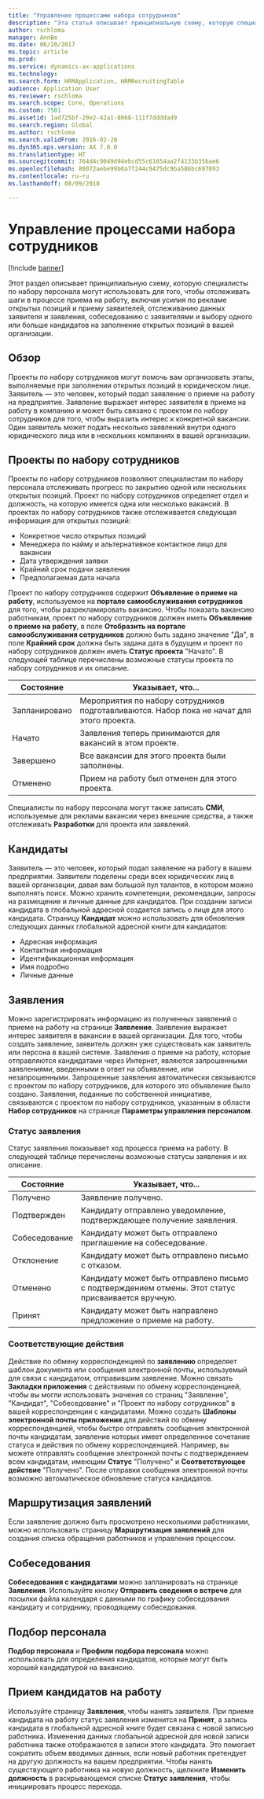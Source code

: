 ```yaml
---
title: "Управление процессами набора сотрудников"
description: "Эта статья описывает принципиальную схему, которую специалисты по набору персонала могут использовать для того, чтобы отслеживать шаги в процессе приема на работу, включая усилия по рекламе открытых позиций и приему заявителей, отслеживанию данных заявителя и заявления, собеседованию с заявителями и выбору одного или больше кандидатов на заполнение открытых позиций в вашей организации."
author: rschloma
manager: AnnBe
ms.date: 06/20/2017
ms.topic: article
ms.prod: 
ms.service: dynamics-ax-applications
ms.technology: 
ms.search.form: HRMApplication, HRMRecruitingTable
audience: Application User
ms.reviewer: rschloma
ms.search.scope: Core, Operations
ms.custom: 7501
ms.assetid: 1ad725bf-20e2-42a1-8068-111f7ddddad9
ms.search.region: Global
ms.author: rschloma
ms.search.validFrom: 2016-02-28
ms.dyn365.ops.version: AX 7.0.0
ms.translationtype: HT
ms.sourcegitcommit: 764d4c9049d94ebcd55c61654aa2f4133b35bae6
ms.openlocfilehash: 80072aebe99b0a7f244c9475dc9ba586bc697893
ms.contentlocale: ru-ru
ms.lasthandoff: 08/09/2018

---
```


# <a name="manage-recruiting-processes"></a>Управление процессами набора сотрудников

[!include [banner](../includes/banner.md)]

Этот раздел описывает принципиальную схему, которую специалисты по набору персонала могут использовать для того, чтобы отслеживать шаги в процессе приема на работу, включая усилия по рекламе открытых позиций и приему заявителей, отслеживанию данных заявителя и заявления, собеседованию с заявителями и выбору одного или больше кандидатов на заполнение открытых позиций в вашей организации.

<a name="overview"></a>Обзор
--------

Проекты по набору сотрудников могут помочь вам организовать этапы, выполняемые при заполнении открытых позиций в юридическом лице. Заявитель — это человек, который подал заявление о приеме на работу на предприятие.  Заявление выражает интерес заявителя в приеме на работу в компанию и может быть связано с проектом по набору сотрудников для того, чтобы выразить интерес к конкретной вакансии.  Один заявитель может подать несколько заявлений внутри одного юридического лица или в нескольких компаниях в вашей организации.

<a name="recruitment-projects"></a>Проекты по набору сотрудников
--------------------

Проекты по набору сотрудников позволяют специалистам по набору персонала отслеживать прогресс по закрытию одной или нескольких открытых позиций.  Проект по набору сотрудников определяет отдел и должность, на которую имеется одна или несколько вакансий. В проектах по набору сотрудников также отслеживается следующая информация для открытых позиций:
-   Конкретное число открытых позиций
-   Менеджера по найму и альтернативное контактное лицо для вакансии
-   Дата утверждения заявки
-   Крайний срок подачи заявления
-   Предполагаемая дата начала

Проект по набору сотрудников содержит **Объявление о приеме на работу**, используемое на **портале самообслуживания сотрудников** для того, чтобы разрекламировать вакансию. Чтобы показать вакансию работникам, проект по набору сотрудников должен иметь **Объявление о приеме на работу**, в поле **Отобразить на портале самообслуживания сотрудников** должно быть задано значение "Да", в поле **Крайний срок** должна быть задана дата в будущем и проект по набору сотрудников должен иметь **Статус проекта** "Начато". В следующей таблице перечислены возможные статусы проекта по набору сотрудников и их описание.

| **Состояние**    | **Указывает, что...**                                                                  |
|-----------|------------------------------------------------------------------------------------------|
| Запланировано | Мероприятия по набору сотрудников подготавливаются.  Набор пока не начат для этого проекта. |
| Начато   | Заявления теперь принимаются для вакансий в этом проекте.                    |
| Завершено  | Все вакансии для этого проекта были заполнены.                                          |
| Отменено  | Прием на работу был отменен для этого проекта.                                           |

Специалисты по набору персонала могут также записать **СМИ**, используемые для рекламы вакансии через внешние средства, а также отслеживать **Разработки** для проекта или заявлений.

<a name="applicants"></a>Кандидаты
----------

Заявитель — это человек, который подал заявление на работу в вашем предприятии.  Заявители поделены среди всех юридических лиц в вашей организации, давая вам большой пул талантов, в котором можно выполнять поиск. Можно хранить компетенции, рекомендации, запросы на размещение и личные данные для кандидатов. При создании записи кандидата в глобальной адресной создается запись о лице для этого кандидата. Страницу **Кандидат** можно использовать для обновления следующих данных глобальной адресной книги для кандидатов:
-   Адресная информация
-   Контактная информация
-   Идентификационная информация
-   Имя подробно
-   Личные данные

## <a name="applications"></a>Заявления
Можно зарегистрировать информацию из полученных заявлений о приеме на работу на странице **Заявление**. Заявление выражает интерес заявителя в вакансии в вашей организации.  Для того, чтобы создать заявление, заявитель должен уже существовать как заявитель или персона в вашей системе.
Заявления о приеме на работу, которые отправляются кандидатами через Интернет, являются запрошенными заявлениями, введенными в ответ на объявление, или незапрошенными. Запрошенные заявления автоматически связываются с проектом по набору сотрудников, для которого это объявление было создано. Заявления, поданные по собственной инициативе, связываются с проектом по набору сотрудников, указанным в области **Набор сотрудников** на странице **Параметры управления персоналом**.
### <a name="application-status"></a>Статус заявления

Статус заявления показывает ход процесса приема на работу. В следующей таблице перечислены возможные статусы заявления и их описание.

| Состояние    | Указывает, что...                                                                           |
|-----------|-------------------------------------------------------------------------------------------|
| Получено  | Заявление получено.                                                             |
| Подтвержден | Кандидату отправлено уведомление, подтверждающее получение заявления.            |
| Собеседование | Кандидату может быть отправлено приглашение на собеседование.                                     |
| Отклонение | Кандидату может быть отправлено письмо с отказом.                                          |
| Отменено  | Кандидату может быть отправлено письмо с подтверждением отмены. Этот статус присваивается вручную. |
| Принят  | Кандидату может быть направлено предложение о приеме на работу.                                         |

### <a name="correspondence-actions"></a>Соответствующие действия

Действие по обмену корреспонденцией по **заявлению** определяет шаблон документа или сообщения электронной почты, используемый для связи с кандидатом, отправившим заявление. Можно связать **Закладки приложения** с действиями по обмену корреспонденцией, чтобы вы могли использовать значения со страниц "Заявление", "Кандидат", "Собеседование" и "Проект по набору сотрудников" в вашей корреспонденции с кандидатами.  Можно создать **Шаблоны электронной почты приложения** для действий по обмену корреспонденцией, чтобы быстро отправлять сообщения электронной почты кандидатам, заявление которых имеет определенное сочетание статуса и действия по обмену корреспонденцией. Например, вы можете отправлять сообщение электронной почты с подтверждением всем кандидатам, имеющим **Статус** "Получено" и **Соответствующее действие** "Получено".  После отправки сообщения электронной почты возможно автоматическое обновление статуса кандидатов.

## <a name="application-routing"></a>Маршрутизация заявлений

Если заявление должно быть просмотрено несколькими работниками, можно использовать страницу **Маршрутизация заявлений** для создания списка обращения работников и управления процессом.

## <a name="interviews"></a>Собеседования

**Собеседования с кандидатами** можно запланировать на странице **Заявления**.  Используйте кнопку **Отправить сведения о встрече** для посылки файла календаря с данными по графику собеседования кандидату и сотруднику, проводящему собеседования.

## <a name="skill-mapping"></a>Подбор персонала

**Подбор персонала** и **Профили подбора персонала** можно использовать для определения кандидатов, которые могут быть хорошей кандидатурой на вакансию.

## <a name="hiring-applicants"></a>Прием кандидатов на работу

Используйте страницу **Заявления**, чтобы нанять заявителя. При приеме кандидата на работу статус заявления изменится на **Принят**, а запись кандидата в глобальной адресной книге будет связана с новой записью работника. Изменения данных глобальной адресной для новой записи работника также отображаются в записи этого кандидата. Это помогает сократить объем вводимых данных, если новый работник претендует на другую должность на вашем предприятии.  Чтобы нанять существующего работника на новую должность, щелкните **Изменить должность** в раскрывающемся списке **Статус заявления**, чтобы инициировать процесс перехода.






